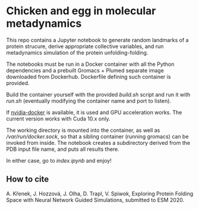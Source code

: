 # Chicken and egg in molecular metadynamics

This repo contains a Jupyter notebook to generate random landmarks of a protein strucure, derive appropriate collective variables, and run metadynamics simulation of the protein unfolding-folding.

The notebooks must be run in a Docker container with all the Python dependencies and a prebuilt Gromacs + Plumed separate image downloaded from Dockerhub. Dockerfile defining such container is provided.

Build the container yourself with the provided *build.sh* script and run it with *run.sh* (eventually modifying the container name and port to listen).

If [nvidia-docker](https://github.com/NVIDIA/nvidia-docker) is available, it is used and GPU acceleration works. The current version works with Cuda 10.x only. 
  
The working directory is mounted into the container, as well as */var/run/docker.sock*, so that a sibling container (running gromacs) can be invoked from inside. The notebook creates a subdirectory derived from the PDB input file name, and puts all results there.

In either case, go to *index.ipynb* and enjoy!

## How to cite

A. Křenek, J. Hozzová, J. Olha, D. Trapl, V. Spiwok, 
Exploring Protein Folding Space with Neural Network Guided Simulations,
submitted to ESM 2020.
